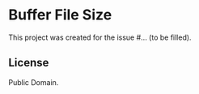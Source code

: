 # Buffer File Size

This project was created for the issue #... (to be filled).

## License

Public Domain.

